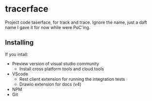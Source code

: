 # tracerface
Project code taserface, for track and trace. Ignore the name, just a daft name I gave it for now while were PoC'ing.

## Installing
If you intall:

* Preview version of visual studio community
  * Install cross platform tools and cloud tools
* VScode
  * Rest client extension for running the integration tests
  * Drawio extension for docs (v4)
* NPM
* Git
